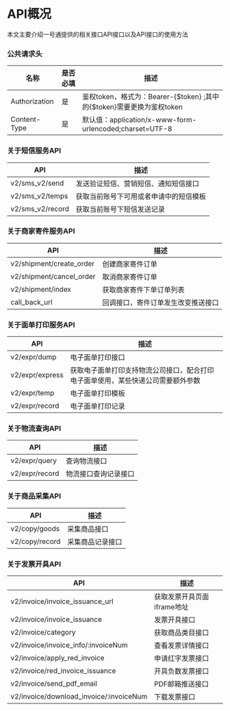 # API概况

本文主要介绍一号通提供的相关接口API接口以及API接口的使用方法

### 公共请求头

| 名称 | 是否必填 | 描述|
|---|---|---|
| Authorization |是| 鉴权token，格式为：Bearer-{$token} ;其中的{$token}需要更换为鉴权token|
| Content-Type | 是| 默认值：application/x-www-form-urlencoded;charset=UTF-8 |

### 关于短信服务API

| API | 描述 |
|---|---|
| v2/sms_v2/send | 发送验证短信、营销短信、通知短信接口 |
| v2/sms_v2/temps | 获取当前账号下可用或者申请中的短信模板 |
| v2/sms_v2/record | 获取当前账号下短信发送记录 |

### 关于商家寄件服务API

| API | 描述 |
|---|---|
| v2/shipment/create_order | 创建商家寄件订单 |
| v2/shipment/cancel_order | 取消商家寄件订单 |
| v2/shipment/index | 获取商家寄件下单订单列表 |
| call_back_url | 回调接口，寄件订单发生改变推送接口 |

### 关于面单打印服务API

| API | 描述 |
|---|---|
| v2/expr/dump | 电子面单打印接口 |
| v2/expr/express | 获取电子面单打印支持物流公司接口，配合打印电子面单使用，某些快递公司需要额外参数 |
| v2/expr/temp | 电子面单打印模板 |
| v2/expr/record | 电子面单打印记录 |

### 关于物流查询API

| API | 描述 |
|---|---|
| v2/expr/query | 查询物流接口 |
| v2/expr/record | 物流接口查询记录接口 |

### 关于商品采集API

| API | 描述 |
|---|---|
| v2/copy/goods | 采集商品接口 |
| v2/copy/record | 采集商品记录接口 |


### 关于发票开具API

| API | 描述 |
|---|---|
| v2/invoice/invoice_issuance_url | 获取发票开具页面iframe地址 |
| v2/invoice/invoice_issuance | 发票开具接口 |
| v2/invoice/category | 获取商品类目接口 |
| v2/invoice/invoice_info/:invoiceNum | 查看发票详情接口 |
| v2/invoice/apply_red_invoice | 申请红字发票接口 |
| v2/invoice/red_invoice_issuance | 开具负数发票接口 |
| v2/invoice/send_pdf_email | PDF邮箱推送接口 |
| v2/invoice/download_invoice/:invoiceNum | 下载发票接口 |
